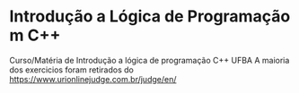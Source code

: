 # Introdução a Lógica de Programação m C++
Curso/Matéria de Introdução a lógica de programação C++ UFBA
A maioria dos exercicios foram retirados do https://www.urionlinejudge.com.br/judge/en/
